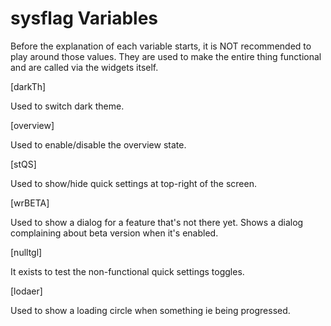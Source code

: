 # sysflag Variables

Before the explanation of each variable starts, it is NOT recommended to play around those values. They are used to make the entire thing functional and are called via the widgets itself.

[darkTh]

Used to switch dark theme.

[overview]

Used to enable/disable the overview state.

[stQS]

Used to show/hide quick settings at top-right of the screen.

[wrBETA]

Used to show a dialog for a feature that's not there yet. Shows a dialog complaining about beta version when it's enabled.

[nulltgl]

It exists to test the non-functional quick settings toggles.

[lodaer]

Used to show a loading circle when something ie being progressed.
